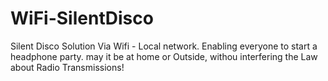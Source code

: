 # WiFi-SilentDisco
Silent Disco Solution Via Wifi - Local network. Enabling everyone to start a headphone party. may it be at home or Outside, withou interfering the Law about Radio Transmissions!
